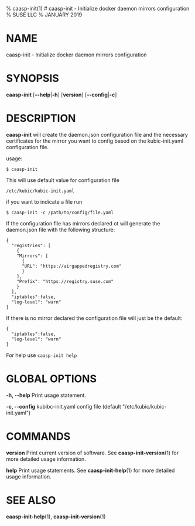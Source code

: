 % caasp-init(1) # caasp-init - Initialize docker daemon mirrors configuration
% SUSE LLC
% JANUARY 2019
# NAME
caasp-init - Initialize docker daemon mirrors configuration

# SYNOPSIS
**caasp-init**
[**--help**|**-h**]
[**version**]
[**--config**|**-c**]

# DESCRIPTION
**caasp-init** will create the daemon.json configuration file and the necessary certificates for the mirror you want
to config based on the kubic-init.yaml configuration file.

usage:

`$ caasp-init`

This will use default value for configuration file

`/etc/kubic/kubic-init.yaml`

if you want to indicate a file run

`$ caasp-init -c /path/to/config/file.yaml`

If the configuration file has mirrors declared ot will generate the daemon.json
file with the following structure:

```
{
  "registries": [
    {
    "Mirrors": [
      {
      "URL": "https://airgappedregistry.com"
      }
    ],
    "Prefix": "https://registry.suse.com"
    }
  ],
  "iptables":false,
  "log-level": "warn"
}
```

If there is no mirror declared the configuration file will just be the default:

```
{
  "iptables":false,
  "log-level": "warn"
}
```

For help use `caasp-init help`

# GLOBAL OPTIONS

**-h, --help**
  Print usage statement.

**-c, --config**
  kubibc-init.yaml config file (default "/etc/kubic/kubic-init.yaml")

# COMMANDS

**version**
  Print current version of software. See **caasp-init-version**(1) for more detailed
  usage information.

**help**
  Print usage statements. See **caasp-init-help**(1)
  for more detailed usage information.

# SEE ALSO
**caasp-init-help**(1),
**caasp-init-version**(1)

[1]: https://docs.helm.sh
